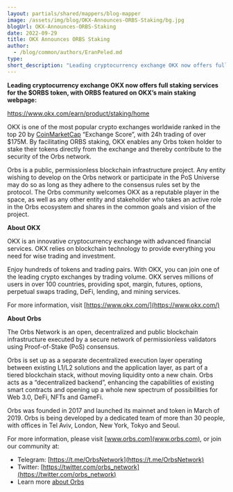 ```yaml
---
layout: partials/shared/mappers/blog-mapper
image: /assets/img/blog/OKX-Announces-ORBS-Staking/bg.jpg
blogUrl: OKX-Announces-ORBS-Staking
date: 2022-09-29
title: OKX Announces ORBS Staking
author:
  - /blog/common/authors/EranPeled.md
type:
short_description: "Leading cryptocurrency exchange OKX now offers full staking services for the $ORBS token, with ORBS featured on OKX’s main staking webpage."
---
```


**Leading cryptocurrency exchange OKX now offers full staking services for the $ORBS token, with ORBS featured on OKX’s main staking webpage:**

https://www.okx.com/earn/product/staking/home

OKX is one of the most popular crypto exchanges worldwide ranked in the top 20 by [CoinMarketCap](https://coinmarketcap.com/rankings/exchanges/) “Exchange Score”, with 24h trading of over $175M. By facilitating ORBS staking, OKX enables any Orbs token holder to stake their tokens directly from the exchange and thereby contribute to the security of the Orbs network.

Orbs is a public, permissionless blockchain infrastructure project. Any entity wishing to develop on the Orbs network or participate in the PoS Universe may do so as long as they adhere to the consensus rules set by the protocol. The Orbs community welcomes OKX as a reputable player in the space, as well as any other entity and stakeholder who takes an active role in the Orbs ecosystem and shares in the common goals and vision of the project.


<div class='line-separator'> </div>


**About OKX**

OKX is an innovative cryptocurrency exchange with advanced financial services. OKX relies on blockchain technology to provide everything you need for wise trading and investment.

Enjoy hundreds of tokens and trading pairs. With OKX, you can join one of the leading crypto exchanges by trading volume. OKX serves millions of users in over 100 countries, providing spot, margin, futures, options, perpetual swaps trading, DeFi, lending, and mining services.

For more information, visit [https://www.okx.com/](https://www.okx.com/)


<div class='line-separator'> </div>


**About Orbs**

The Orbs Network is an open, decentralized and public blockchain infrastructure executed by a secure network of permissionless validators using Proof-of-Stake (PoS) consensus.

Orbs is set up as a separate decentralized execution layer operating between existing L1/L2 solutions and the application layer, as part of a tiered blockchain stack, without moving liquidity onto a new chain. Orbs acts as a “decentralized backend”, enhancing the capabilities of existing smart contracts and opening up a whole new spectrum of possibilities for Web 3.0, DeFi, NFTs and GameFi.

Orbs was founded in 2017 and launched its mainnet and token in March of 2019. Orbs is being developed by a dedicated team of more than 30 people, with offices in Tel Aviv, London, New York, Tokyo and Seoul.

For more information, please visit [www.orbs.com](www.orbs.com), or join our community at:

- Telegram: [https://t.me/OrbsNetwork](https://t.me/OrbsNetwork)
- Twitter: [https://twitter.com/orbs_network](https://twitter.com/orbs_network)
- Learn more [about Orbs](https://www.orbs.com/Orbs-A-Re-introduction/)


